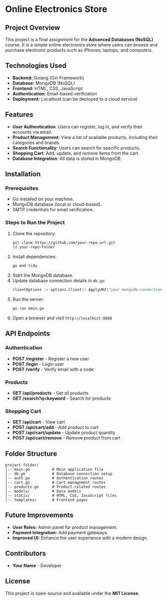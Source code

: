 # Online Electronics Store

## Project Overview
This project is a final assignment for the **Advanced Databases (NoSQL)** course. It is a simple online electronics store where users can browse and purchase electronic products such as iPhones, laptops, and computers.

## Technologies Used
- **Backend:** Golang (Gin Framework)
- **Database:** MongoDB (NoSQL)
- **Frontend:** HTML, CSS, JavaScript
- **Authentication:** Email-based verification
- **Deployment:** Localhost (can be deployed to a cloud service)

## Features
- **User Authentication**: Users can register, log in, and verify their accounts via email.
- **Product Management**: View a list of available products, including their categories and brands.
- **Search Functionality**: Users can search for specific products.
- **Shopping Cart**: Add, update, and remove items from the cart.
- **Database Integration**: All data is stored in MongoDB.

## Installation
### Prerequisites
- Go installed on your machine.
- MongoDB database (local or cloud-based).
- SMTP credentials for email verification.

### Steps to Run the Project
1. Clone the repository:
   ```sh
   git clone https://github.com/your-repo-url.git
   cd your-repo-folder
   ```
2. Install dependencies:
   ```sh
   go mod tidy
   ```
3. Start the MongoDB database.
4. Update database connection details in `db.go`:
   ```go
   clientOptions := options.Client().ApplyURI("your-mongodb-connection-string")
   ```
5. Run the server:
   ```sh
   go run main.go
   ```
6. Open a browser and visit `http://localhost:8080`

## API Endpoints
### Authentication
- **POST /register** - Register a new user
- **POST /login** - Login user
- **POST /verify** - Verify email with a code

### Products
- **GET /api/products** - Get all products
- **GET /search?q=keyword** - Search for products

### Shopping Cart
- **GET /api/cart** - View cart
- **POST /api/cart/add** - Add product to cart
- **POST /api/cart/update** - Update product quantity
- **POST /api/cart/remove** - Remove product from cart

## Folder Structure
```
project-folder/
│-- main.go          # Main application file
│-- db.go            # Database connection setup
│-- auth.go          # Authentication routes
│-- cart.go          # Cart management routes
│-- products.go      # Product-related routes
│-- models/          # Data models
│-- static/          # HTML, CSS, JavaScript files
│-- templates/       # Frontend pages
```

## Future Improvements
- **User Roles:** Admin panel for product management.
- **Payment Integration:** Add payment gateways.
- **Improved UI:** Enhance the user experience with a modern design.

## Contributors
- **Your Name** - Developer

## License
This project is open-source and available under the **MIT License**.


